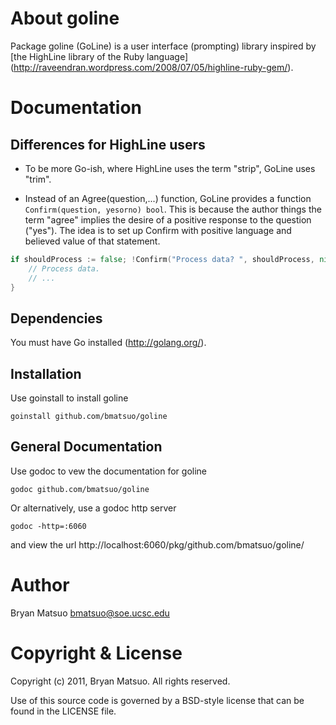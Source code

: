 About goline
=============

Package goline (GoLine) is a user interface (prompting) library inspired by
[the HighLine library of the Ruby language]
(http://raveendran.wordpress.com/2008/07/05/highline-ruby-gem/).

Documentation
=============

Differences for HighLine users
------------------------------

* To be more Go-ish, where HighLine uses the term "strip", GoLine uses "trim".

* Instead of an Agree(question,...) function, GoLine provides a function
`Confirm(question, yesorno) bool`. This is because the author things the term
"agree" implies the desire of a positive response to the question ("yes").
The idea is to set up Confirm with positive language and believed value of
that statement.

```go
if shouldProcess := false; !Confirm("Process data? ", shouldProcess, nil) {
    // Process data.
    // ...
}
```

Dependencies
-------------

You must have Go installed (http://golang.org/). 

Installation
-------------

Use goinstall to install goline

    goinstall github.com/bmatsuo/goline

General Documentation
---------------------

Use godoc to vew the documentation for goline

    godoc github.com/bmatsuo/goline

Or alternatively, use a godoc http server

    godoc -http=:6060

and view the url http://localhost:6060/pkg/github.com/bmatsuo/goline/

Author
======

Bryan Matsuo <bmatsuo@soe.ucsc.edu>

Copyright & License
===================

Copyright (c) 2011, Bryan Matsuo.
All rights reserved.

Use of this source code is governed by a BSD-style license that can be
found in the LICENSE file.
